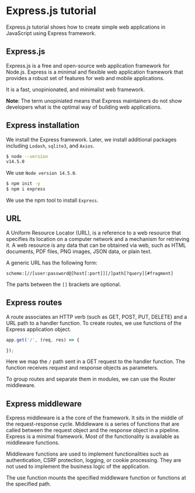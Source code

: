 # Express.js tutorial


Express.js tutorial shows how to create simple web applications in JavaScript using Express framework.

 
## Express.js
Express.js is a free and open-source web application framework for Node.js. Express is a minimal and flexible web application framework that provides a robust set of features for web and mobile applications.

It is a fast, unopinionated, and minimalist web framework.

**Note**: The term unopiniated means that Express maintainers do not show developers what is the optimal way of building web applications.

## Express installation
We install the Express framework. Later, we install additional packages including `Lodash`, `sqlite3`, and `Axios`.

```bash
$ node --version
v14.5.0
```
We use `Node version 14.5.0`.

```bash
$ npm init -y
$ npm i express
```
We use the npm tool to install `Express`.

## URL
A Uniform Resource Locator (URL), is a reference to a web resource that specifies its location on a computer network and a mechanism for retrieving it. A web resource is any data that can be obtained via web, such as HTML documents, PDF files, PNG images, JSON data, or plain text.

A generic URL has the following form:

`scheme:[//[user:password@]host[:port]][/]path[?query][#fragment]`

The parts between the `[]` brackets are optional.

## Express routes

A route associates an HTTP verb (such as GET, POST, PUT, DELETE) and a URL path to a handler function. To create routes, we use functions of the Express application object.

```javascript
app.get('/', (req, res) => {

});
```

Here we map the `/` path sent in a GET request to the handler function. The function receives request and response objects as parameters.

To group routes and separate them in modules, we can use the Router middleware.

## Express middleware

Express middleware is a the core of the framework. It sits in the middle of the request-response cycle. Middleware is a series of functions that are called between the request object and the response object in a pipeline. Express is a minimal framework. Most of the functionality is available as middleware functions.

Middleware functions are used to implement functionalities such as authentication, CSRF protection, logging, or cookie processing. They are not used to implement the business logic of the application.

The use function mounts the specified middleware function or functions at the specified path.